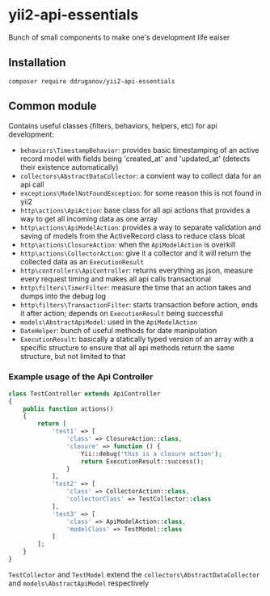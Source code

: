 # yii2-api-essentials

Bunch of small components to make one's development life eaiser

## Installation

`composer require ddruganov/yii2-api-essentials`

## Common module

Contains useful classes (filters, behaviors, helpers, etc) for api development:

- `behaviors\TimestampBehavior`: provides basic timestamping of an active record model with fields being 'created_at' and 'updated_at' (detects their existence automatically)
- `collectors\AbstractDataCollector`: a convient way to collect data for an api call
- `exceptions\ModelNotFoundException`: for some reason this is not found in yii2
- `http\actions\ApiAction`: base class for all api actions that provides a way to get all incoming data as one array
- `http\actions\ApiModelAction`: provides a way to separate validation and saving of models from the ActiveRecord class to reduce class bloat
- `http\actions\ClosureAction`: when the `ApiModelAction` is overkill
- `http\actions\CollectorAction`: give it a collector and it will return the collected data as an `ExecutionResult`
- `http\controllers\ApiController`: returns everything as json, measure every request timing and makes all api calls transactional
- `http\filters\TimerFilter`: measure the time that an action takes and dumps into the debug log
- `http\filters\TransactionFilter`: starts transaction before action, ends it after action; depends on `ExecutionResult` being successful
- `models\AbstractApiModel`: used in the `ApiModelAction`
- `DateHelper`: bunch of useful methods for date manipulation
- `ExecutionResult`: basically a statically typed version of an array with a specific structure to ensure that all api methods return the same structure, but not limited to that

### Example usage of the Api Controller

```php
class TestController extends ApiController
{
    public function actions()
    {
        return [
            'test1' => [
                'class' => ClosureAction::class,
                'closure' => function () {
                    Yii::debug('this is a closure action');
                    return ExecutionResult::success();
                }
            ],
            'test2' => [
                'class' => CollectorAction::class,
                'collectorClass' => TestCollector::class
            ],
            'test3' => [
                'class' => ApiModelAction::class,
                'modelClass' => TestModel::class
            ]
        ];
    }
}
```

`TestCollector` and `TestModel` extend the `collectors\AbstractDataCollector` and `models\AbstractApiModel` respectively
